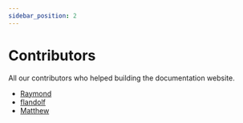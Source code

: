 ```yaml
---
sidebar_position: 2
---
```


# Contributors

All our contributors who helped building the documentation website.

- [Raymond](https://github.com/raymond-1227/)
- [flandolf](https://github.com/flandolf/)
- [Matthew](https://github.com/matejmajny/)